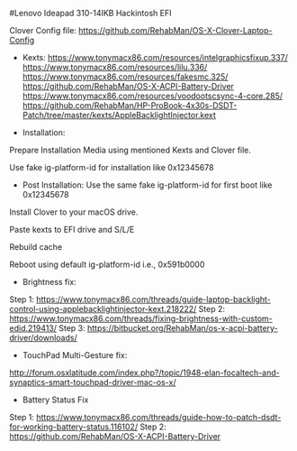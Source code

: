 #Lenovo Ideapad 310-14IKB Hackintosh EFI

Clover Config file:
https://github.com/RehabMan/OS-X-Clover-Laptop-Config

- Kexts:
https://www.tonymacx86.com/resources/intelgraphicsfixup.337/
https://www.tonymacx86.com/resources/lilu.336/
https://www.tonymacx86.com/resources/fakesmc.325/
https://github.com/RehabMan/OS-X-ACPI-Battery-Driver
https://www.tonymacx86.com/resources/voodootscsync-4-core.285/
https://github.com/RehabMan/HP-ProBook-4x30s-DSDT-Patch/tree/master/kexts/AppleBacklightInjector.kext

- Installation:

Prepare Installation Media using mentioned Kexts and Clover file.

Use fake ig-platform-id for installation like 0x12345678

- Post Installation:
Use the same fake ig-platform-id for first boot like 0x12345678

Install Clover to your macOS drive.

Paste kexts to EFI drive and S/L/E

Rebuild cache

Reboot using default ig-platform-id i.e., 0x591b0000


- Brightness fix:

Step 1: https://www.tonymacx86.com/threads/guide-laptop-backlight-control-using-applebacklightinjector-kext.218222/
Step 2: https://www.tonymacx86.com/threads/fixing-brightness-with-custom-edid.219413/
Step 3: https://bitbucket.org/RehabMan/os-x-acpi-battery-driver/downloads/

- TouchPad Multi-Gesture fix:

http://forum.osxlatitude.com/index.php?/topic/1948-elan-focaltech-and-synaptics-smart-touchpad-driver-mac-os-x/

- Battery Status Fix

Step 1: https://www.tonymacx86.com/threads/guide-how-to-patch-dsdt-for-working-battery-status.116102/
Step 2: https://github.com/RehabMan/OS-X-ACPI-Battery-Driver

